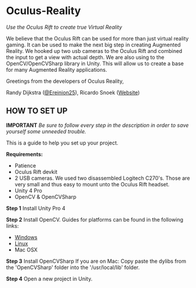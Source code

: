 Oculus-Reality
==============
*Use the Oculus Rift to create true Virtual Reality*


We believe that the Oculus Rift can be used for more than just virtual reality gaming. It can be used to make the next big step in creating Augmented Reality. We hooked up two usb cameras to the Oculus Rift and combined the input to get a view with actual depth. We are also using to the OpenCV/OpenCVSharp library in Unity. This will allow us to create a base for many Augmented Reality applications.


Greetings from the developers of Oculus Reality,

Randy Dijkstra	(<a href="https://twitter.com/Ereinion25" target="_blank">@Ereinion25</a>),
Ricardo Snoek 	(<a href="http://ricardoismy.name" target="_blank">Website</a>)


HOW TO SET UP
--------------

**IMPORTANT** *Be sure to follow every step in the description in order to save yourself some unneeded trouble.*

This is a guide to help you set up your project.

**Requirements:**
- Patience 
- Oculus Rift devkit
- 2 USB cameras. We used two disassembled Logitech C270's. Those are very small and thus easy to mount unto the Oculus Rift headset.
- Unity 4 Pro
- OpenCV & OpenCVSharp

**Step 1**
Install Unity Pro 4

**Step 2**
Install OpenCV. 
Guides for platforms can be found in the following links:
- <a href="http://docs.opencv.org/doc/tutorials/introduction/windows_install/windows_install.html">Windows</a>
- <a href="http://docs.opencv.org/doc/tutorials/introduction/linux_install/linux_install.html">Linux<a>
- Mac OSX

**Step 3**
Install OpenCVSharp
If you are on Mac: Copy paste the dylibs from the 'OpenCVSharp' folder into the '/usr/local/lib' folder.

**Step 4**
Open a new project in Unity.
